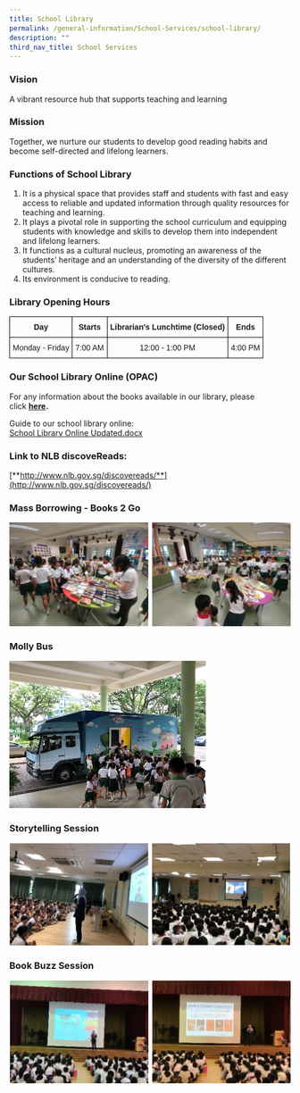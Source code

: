 ```yaml
---
title: School Library
permalink: /general-information/School-Services/school-library/
description: ""
third_nav_title: School Services
---
```

### Vision

A vibrant resource hub that supports teaching and learning  



### Mission

Together, we nurture our students to develop good reading habits and become self-directed and lifelong learners.  

### Functions of School Library

1. It is a physical space that provides staff and students with fast and easy access to reliable and updated information through quality resources for teaching and learning.  
2. It plays a pivotal role in supporting the school curriculum and equipping students with knowledge and skills to develop them into independent and&nbsp;lifelong learners.  
3. It functions as a cultural nucleus, promoting an awareness of the students’ heritage and an understanding of the diversity of the different cultures.  
4. Its environment is conducive to reading.

### Library Opening Hours

<style type="text/css">
.tg  {border-collapse:collapse;border-spacing:0;}
.tg td{border-color:black;border-style:solid;border-width:1px;font-family:Arial, sans-serif;font-size:14px;
  overflow:hidden;padding:10px 5px;word-break:normal;}
.tg th{border-color:black;border-style:solid;border-width:1px;font-family:Arial, sans-serif;font-size:14px;
  font-weight:normal;overflow:hidden;padding:10px 5px;word-break:normal;}
.tg .tg-baqh{text-align:center;vertical-align:top}
.tg .tg-amwm{font-weight:bold;text-align:center;vertical-align:top}
</style>
<table class="tg">
<thead>
  <tr>
    <th class="tg-amwm">Day</th>
    <th class="tg-amwm">Starts</th>
    <th class="tg-amwm">Librarian's Lunchtime (Closed)</th>
    <th class="tg-amwm">Ends</th>
  </tr>
</thead>
<tbody>
  <tr>
    <td class="tg-baqh">Monday - Friday</td>
    <td class="tg-baqh">7:00 AM</td>
    <td class="tg-baqh">12:00 - 1:00 PM</td>
    <td class="tg-baqh">4:00 PM</td>
  </tr>
</tbody>
</table>
  
### Our School Library Online (OPAC)

For any information about the books available in our library, please click&nbsp;**[here](https://schoolibrary.moe.edu.sg/princesselizabethpri/cgi-bin/spydus.exe/MSGTRN/WPAC/HOME).&nbsp;[](http://schoolibrary.moe.edu.sg/princesselizabethpri)**&nbsp;  

Guide to our school library online:  
[School Library Online Updated.docx](/files/School%20Library%20Online%20Updated.pdf)


### Link to NLB discoveReads:

[**http://www.nlb.gov.sg/discovereads/**](http://www.nlb.gov.sg/discovereads/)  
  

### Mass Borrowing - Books 2 Go

![](/images/lib1.png)

### Molly Bus

![](/images/mollybus.jpg)

### Storytelling Session

![](/images/lib2.png)

### Book Buzz Session

![](/images/lib3.png)